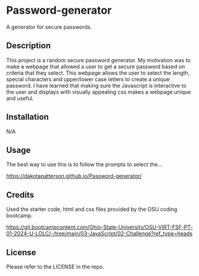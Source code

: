 # Password-generator

A generator for secure passwords.

## Description

This project is a random secure password generator. My motivation was to make a webpage that allowed a user to get a secure password based on criteria that they select. This webpage allows the user to select the length, special characters and upper/lower case letters to create a unique password. I have learned that making sure the Javascript is interactive to the user and displays with visually appealing css makes a webpage unique and useful.

## Installation

N/A

## Usage

The best way to use this is to follow the prompts to select the...

https://dakotapatterson.github.io/Password-generator/

## Credits

Used the starter code, html and css files provided by the OSU coding bootcamp.


https://git.bootcampcontent.com/Ohio-State-University/OSU-VIRT-FSF-PT-01-2024-U-LOLC/-/tree/main/03-JavaScript/02-Challenge?ref_type=heads

## License

Please refer to the LICENSE in the repo.